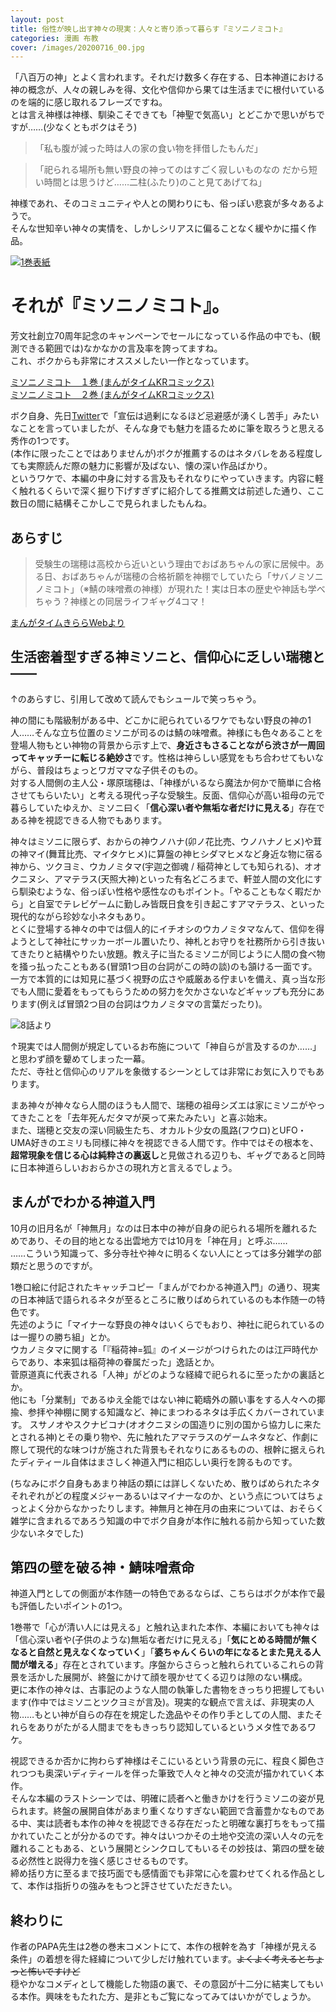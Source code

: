 ```yaml
---
layout: post
title: 俗性が映し出す神々の現実：人々と寄り添って暮らす『ミソニノミコト』
categories: 漫画 布教
cover: /images/20200716_00.jpg
---
```


「八百万の神」とよく言われます。それだけ数多く存在する、日本神道における神の概念が、人々の親しみを得、文化や信仰から果ては生活までに根付いているのを端的に感じ取れるフレーズですね。  
とは言え神様は神様、馴染こそできても「神聖で気高い」とどこかで思いがちですが……(少なくともボクはそう)

> 「私も腹が減った時は人の家の食い物を拝借したもんだ」

> 「祀られる場所も無い野良の神ってのはすごく寂しいものなの だから短い時間とは思うけど……二柱(ふたり)のこと見てあげてね」

神様であれ、そのコミュニティや人との関わりにも、俗っぽい悲哀が多々あるようで。  
そんな世知辛い神々の実情を、しかしシリアスに偏ることなく緩やかに描く作品。

[![1巻表紙](/images/20200716_00.jpg "1巻表紙")][QTD0]

# それが『ミソニノミコト』。

芳文社創立70周年記念のキャンペーンでセールになっている作品の中でも、(観測できる範囲では)なかなかの言及率を誇ってますね。  
これ、ボクからも非常にオススメしたい一作となっています。

[ミソニノミコト　１巻 (まんがタイムKRコミックス)][Amzn1]  
[ミソニノミコト　２巻 (まんがタイムKRコミックス)][Amzn2]

ボク自身、先日[Twitter](https://twitter.com/s6jrmany)で「宣伝は過剰になるほど忌避感が湧くし苦手」みたいなことを言っていましたが、そんな身でも魅力を語るために筆を取ろうと思える秀作の1つです。  
(本作に限ったことではありませんが)ボクが推薦するのはネタバレをある程度しても実際読んだ際の魅力に影響が及ばない、懐の深い作品ばかり。  
というワケで、本編の中身に対する言及もそれなりにやっていきます。内容に軽く触れるくらいで深く掘り下げすぎずに紹介してる推薦文は前述した通り、ここ数日の間に結構そこかしこで見られましたもんね。  

## あらすじ

> 受験生の瑞穂は高校から近いという理由でおばあちゃんの家に居候中。ある日、おばあちゃんが瑞穂の合格祈願を神棚でしていたら「サバノミソニノミコト」（※鯖の味噌煮の神様）が現れた！実は日本の歴史や神話も学べちゃう？神様との同居ライフギャグ4コマ！

[まんがタイムきららWebより][Ref1]

## 生活密着型すぎる神ミソニと、信仰心に乏しい瑞穂と――

↑のあらすじ、引用して改めて読んでもシュールで笑っちゃう。

神の間にも階級制がある中、どこかに祀られているワケでもない野良の神の1人……そんな立ち位置のミソニが司るのは鯖の味噌煮。神様にも色々あることを登場人物もとい神物の背景から示す上で、**身近さもさることながら渋さが一周回ってキャッチーに転じる絶妙さ**です。性格は神らしい感覚をもち合わせてもいながら、普段はちょっとワガママな子供そのもの。  
対する人間側の主人公・塚原瑞穂は、「神様がいるなら魔法か何かで簡単に合格させてもらいたい」と考える現代っ子な受験生。反面、信仰心が高い祖母の元で暮らしていたゆえか、ミソニ曰く「**信心深い者や無垢な者だけに見える**」存在である神を視認できる人物でもあります。

神々はミソニに限らず、おからの神ウノハナ(卯ノ花比売、ウノハナノヒメ)や茸の神マイ(舞茸比売、マイタケヒメ)に算盤の神ヒシダマヒメなど身近な物に宿る神から、ツクヨミ、ウカノミタマ(宇迦之御魂 / 稲荷神としても知られる)、オオクニヌシ、アマテラス(天照大神)といった有名どころまで、軒並人間の文化にすら馴染むような、俗っぽい性格や感性なのもポイント。「やることもなく暇だから」と自室でテレビゲームに勤しみ皆既日食を引き起こすアマテラス、といった現代的ながら珍妙な小ネタもあり。  
とくに登場する神々の中では個人的にイチオシのウカノミタマなんて、信仰を得ようとして神社にサッカーボール置いたり、神札とお守りを社務所から引き抜いてきたりと結構やりたい放題。教え子に当たるミソニが同じように人間の食べ物を掻っ払ったこともある(冒頭1つ目の台詞がこの時の談)のも頷ける一面です。一方で本質的には知見に基づく視野の広さや威厳ある佇まいを備え、真っ当な形でも人間に愛着をもってもらうための努力を欠かさないなどギャップも充分にあります(例えば冒頭2つ目の台詞はウカノミタマの言葉だったり)。

![8話より](/images/20200716_01.jpg "8話より、商売神でもあるおかげでここだけ見ると胡散臭さ満載なウカノミタマ")

↑現実では人間側が規定しているお布施について「神自らが言及するのか……」と思わず顔を顰めてしまった一幕。  
ただ、寺社と信仰心のリアルを象徴するシーンとしては非常にお気に入りでもあります。

まあ神々が神々なら人間のほうも人間で、瑞穂の祖母シズエは家にミソニがやってきたことを「去年死んだタマが戻って来たみたい」と喜ぶ始末。  
また、瑞穂と交友の深い同級生たち、オカルト少女の風路(フウロ)とUFO・UMA好きのエミリも同様に神々を視認できる人間です。作中ではその根本を、**超常現象を信じる心は純粋さの裏返し**と見做される辺りも、ギャグであると同時に日本神道らしいおおらかさの現れ方と言えるでしょう。

## まんがでわかる神道入門

10月の旧月名が「神無月」なのは日本中の神が自身の祀られる場所を離れるためであり、その目的地となる出雲地方では10月を「神在月」と呼ぶ……  
……こういう知識って、多分寺社や神々に明るくない人にとっては多分雑学の部類だと思うのですが。

1巻口絵に付記されたキャッチコピー「まんがでわかる神道入門」の通り、現実の日本神話で語られるネタが至るところに散りばめられているのも本作随一の特色です。  
先述のように「マイナーな野良の神々はいくらでもおり、神社に祀られているのは一握りの勝ち組」とか。  
ウカノミタマに関する「『稲荷神=狐』のイメージがつけられたのは江戸時代からであり、本来狐は稲荷神の眷属だった」逸話とか。  
菅原道真に代表される「人神」がどのような経緯で祀られるに至ったかの裏話とか。  
他にも「分業制」であるゆえ全能ではない神に範疇外の願い事をする人々への揶揄、参拝や神棚に関する知識など、神にまつわるネタは手広くカバーされています。
スサノオやスクナビコナ(オオクニヌシの国造りに別の国から協力しに来たとされる神)とその乗り物や、先に触れたアマテラスのゲームネタなど、作劇に際して現代的な味つけが施された背景もそれなりにあるものの、根幹に据えられたディティール自体はまさしく神道入門に相応しい奥行を誇るものです。

(ちなみにボク自身もあまり神話の類には詳しくないため、散りばめられたネタそれぞれがどの程度メジャーあるいはマイナーなのか、という点についてはちょっとよく分からなかったりします。神無月と神在月の由来については、おそらく雑学に含まれるであろう知識の中でボク自身が本作に触れる前から知っていた数少ないネタでした)

## 第四の壁を破る神・鯖味噌煮命

神道入門としての側面が本作随一の特色であるならば、こちらはボクが本作で最も評価したいポイントの1つ。

1巻帯で「心が清い人には見える」と触れ込まれた本作、本編においても神々は「信心深い者や(子供のような)無垢な者だけに見える」「**気にとめる時間が無くなると自然と見えなくなっていく**」「**婆ちゃんくらいの年になるとまた見える人間が増える**」存在とされています。序盤からさらっと触れられているこれらの背景を活かした展開が、終盤にかけて顔を覗かせてくる辺りは隙のない構成。  
更に本作の神々は、古事記のような人間の執筆した書物をきっちり把握してもいます(作中ではミソニとツクヨミが言及)。現実的な観点で言えば、非現実の人物……もとい神が自らの存在を規定した逸品やその作り手としての人間、またそれらをありがたがる人間までをもきっちり認知しているというメタ性であるワケ。  

視認できるか否かに拘わらず神様はそこにいるという背景の元に、程良く脚色されつつも奥深いディティールを伴った筆致で人々と神々の交流が描かれていく本作。  
そんな本編のラストシーンでは、明確に読者へと働きかけを行うミソニの姿が見られます。終盤の展開自体があまり重くなりすぎない範囲で含蓄豊かなものである中、実は読者も本作の神々を視認できる存在だったと明確な裏打ちをもって描かれていたことが分かるのです。神々はいつかその土地や交流の深い人々の元を離れることもある、という展開とシンクロしてもいるその妙技は、第四の壁を破る必然性と説得力を強く感じさせるものです。  
締め括り方に至るまで技巧面でも感情面でも非常に心を震わせてくれる作品として、本作は指折りの強みをもつと評させていただきたい。

## 終わりに

作者のPAPA先生は2巻の巻末コメントにて、本作の根幹を為す「神様が見える条件」の着想を得た経緯について少しだけ触れています。~~よくよく考えるとちょっと怖いですけど~~  
穏やかなコメディとして機能した物語の裏で、その意図が十二分に結実してもいる本作。興味をもたれた方、是非ともご覧になってみてはいかがでしょうか。

[QTD0]: https://twitter.com/mangatimekirara/status/626336413156425728

[Ref1]: http://www.dokidokivisual.com/comics/book/past.php?cid=1070

[Amzn1]: https://www.amazon.co.jp/dp/B013FVAAAU/
[Amzn2]: https://www.amazon.co.jp/dp/B01GCNUJDQ/
